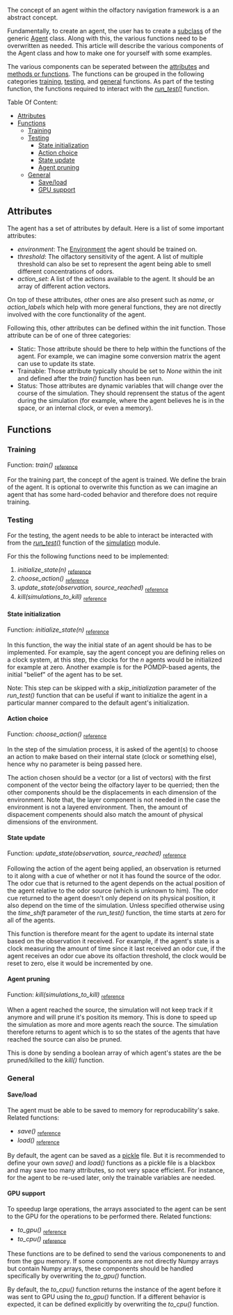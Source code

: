 The concept of an agent within the olfactory navigation framework is a an abstract concept.

Fundamentally, to create an agent, the user has to create a [subclass](https://www.w3schools.com/python/python_inheritance.asp) of the generic [Agent](reference/agent.md) class. Along with this, the various functions need to be overwritten as needed. This article will describe the various components of the Agent class and how to make one for yourself with some examples.

The various components can be seperated between the [attributes](#attributes) and [methods or functions](#functions). The functions can be grouped in the following categories [training](#training), [testing](#testing), and [general](#general) functions. As part of the testing function, the functions required to interact with the [*run_test()*](reference/simulation.md#olfactory_navigation.simulation.run_test) function.

Table Of Content:

- [Attributes](#attributes)
- [Functions](#functions)
    - [Training](#training)
    - [Testing](#testing)
        - [State initialization](#state-initialization)
        - [Action choice](#action-choice)
        - [State update](#state-update)
        - [Agent pruning](#agent-pruning)
    - [General](#general)
        - [Save/load](#saveload)
        - [GPU support](#gpu-support)



## Attributes

The agent has a set of attributes by default. Here is a list of some important attributes:

- *environment*: The [Environment](reference/environment.md) the agent should be trained on.
- *threshold*: The olfactory sensitivity of the agent. A list of multiple threshold can also be set to represent the agent being able to smell different concentrations of odors.
- *action_set*: A list of the actions available to the agent. It should be an array of different action vectors.

On top of these attributes, other ones are also present such as *name*, or *action_labels* which help with more general functions, they are not directly involved with the core functionality of the agent.

Following this, other attributes can be defined within the init function. Those attribute can be of one of three categories:

- Static: Those attribute should be there to help within the functions of the agent. For example, we can imagine some conversion matrix the agent can use to update its state.
- Trainable: Those attribute typically should be set to *None* within the init and defined after the *train()* function has been run.
- Status: Those attributes are dynamic variables that will change over the course of the simulation. They should reprensent the status of the agent during the simulation (for example, where the agent believes he is in the space, or an internal clock, or even a memory).



## Functions

### Training

Function: *train()* <sub>[reference](reference/agent.md#olfactory_navigation.agent.Agent.train)</sub>

For the training part, the concept of the agent is trained. We define the brain of the agent. It is optional to overwrite this function as we can imagine an agent that has some hard-coded behavior and therefore does not require training.



### Testing

For the testing, the agent needs to be able to interact be interacted with from the [*run_test()*](reference/simulation.md#olfactory_navigation.simulation.run_test) function of the [simulation](reference/simulation.md) module.

For this the following functions need to be implemented:

1. *initialize_state(n)* <sub>[reference](reference/agent.md#olfactory_navigation.agent.Agent.initialize_state)</sub>
2. *choose_action()* <sub>[reference](reference/agent.md#olfactory_navigation.agent.Agent.choose_action)</sub>
3. *update_state(observation, source_reached)* <sub>[reference](reference/agent.md#olfactory_navigation.agent.Agent.update_state)</sub>
4. *kill(simulations_to_kill)* <sub>[reference](reference/agent.md#olfactory_navigation.agent.Agent.kill)</sub>

#### State initialization

Function: *initialize_state(n)* <sub>[reference](reference/agent.md#olfactory_navigation.agent.Agent.initialize_state)</sub>

In this function, the way the initial state of an agent should be has to be implemented. For example, say the agent concept you are defining relies on a clock system, at this step, the clocks for the *n* agents would be initialized for example at zero. Another example is for the POMDP-based agents, the initial "belief" of the agent has to be set.

Note: This step can be skipped with a *skip_initialization* parameter of the *run_test()* function that can be useful if want to initialize the agent in a particular manner compared to the default agent's initialization.

#### Action choice

Function: *choose_action()* <sub>[reference](reference/agent.md#olfactory_navigation.agent.Agent.choose_action)</sub>

In the step of the simulation process, it is asked of the agent(s) to choose an action to make based on their internal state (clock or something else), hence why no parameter is being passed here.

The action chosen should be a vector (or a list of vectors) with the first component of the vector being the olfactory layer to be querried; then the other components should be the displacements in each dimension of the environment. Note that, the layer component is not needed in the case the environment is not a layered environment. Then, the amount of dispacement compenents should also match the amount of physical dimensions of the environment.

#### State update

Function: *update_state(observation, source_reached)* <sub>[reference](reference/agent.md#olfactory_navigation.agent.Agent.update_state)</sub>

Following the action of the agent being applied, an observation is returned to it along with a cue of whether or not it has found the source of the odor. The odor cue that is returned to the agent depends on the actual position of the agent relative to the odor source (which is unknown to him). The odor cue returned to the agent doesn't only depend on its physical position, it also depend on the time of the simulation. Unless specified otherwise using the *time_shift* parameter of the *run_test()* function, the time starts at zero for all of the agents. 

This function is therefore meant for the agent to update its internal state based on the observation it received. For example, if the agent's state is a clock measuring the amount of time since it last received an odor cue, if the agent receives an odor cue above its olfaction threshold, the clock would be reset to zero, else it would be incremented by one.

#### Agent pruning

Function: *kill(simulations_to_kill)* <sub>[reference](reference/agent.md#olfactory_navigation.agent.Agent.kill)</sub>

When a agent reached the source, the simulation will not keep track if it anymore and will prune it's position its memory. This is done to speed up the simulation as more and more agents reach the source. The simulation therefore returns to agent which is to so the states of the agents that have reached the source can also be pruned.

This is done by sending a boolean array of which agent's states are the be pruned/killed to the *kill()* function.



### General

#### Save/load

The agent must be able to be saved to memory for reproducability's sake. Related functions:

- *save()* <sub>[reference](reference/agent.md#olfactory_navigation.agent.Agent.save)</sub>
- *load()* <sub>[reference](reference/agent.md#olfactory_navigation.agent.Agent.load)</sub>

By default, the agent can be saved as a [pickle](https://realpython.com/python-pickle-module/) file. But it is recommended to define your own *save()* and *load()* functions as a pickle file is a blackbox and may save too many attributes, so not very space efficient. For instance, for the agent to be re-used later, only the trainable variables are needed.

#### GPU support

To speedup large operations, the arrays associated to the agent can be sent to the GPU for the operations to be performed there. Related functions:

- *to_gpu()* <sub>[reference](reference/agent.md#olfactory_navigation.agent.Agent.to_gpu)</sub>
- *to_cpu()* <sub>[reference](reference/agent.md#olfactory_navigation.agent.Agent.to_cpu)</sub>

These functions are to be defined to send the various componenents to and from the gpu memory. If some components are not directly Numpy arrays but contain Numpy arrays, these components should be handled specifically by overwriting the *to_gpu()* function.

By default, the *to_cpu()* function returns the instance of the agent before it was sent to GPU using the *to_gpu()* function. If a different behavior is expected, it can be defined explicitly by overwriting the *to_cpu()* function.

